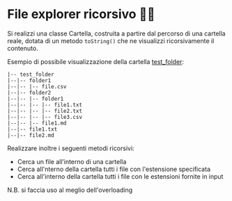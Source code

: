# File explorer ricorsivo 🛵📁

Si realizzi una classe Cartella, costruita a partire dal percorso di una cartella reale,
dotata di un metodo `toString()` che ne visualizzi ricorsivamente il contenuto.

Esempio di possibile visualizzazione della cartella [test_folder](test_folder):
```
|-- test_folder
|--|-- folder1
|--|-- |-- file.csv
|--|-- folder2
|--|-- |-- folder1
|--|-- |-- |-- file1.txt
|--|-- |-- |-- file2.txt
|--|-- |-- |-- file3.csv
|--|-- |-- file1.md
|--|-- file1.txt
|--|-- file2.md
```

Realizzare inoltre i seguenti metodi ricorsivi:
- Cerca un file all’interno di una cartella
- Cerca all'nterno della cartella tutti i file con l'estensione specificata
- Cerca all'interno della cartella tutti i file con le estensioni fornite in input

N.B. si faccia uso al meglio dell'overloading
